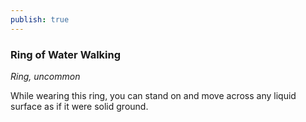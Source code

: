 ```yaml
---
publish: true
---
```

### Ring of Water Walking

*Ring, uncommon*

While wearing this ring, you can stand on and move across any liquid surface as if it were solid ground.